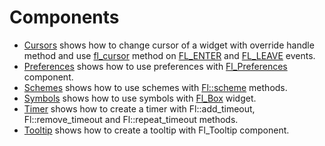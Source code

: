 # Components

* [Cursors](Cursors) shows how to change cursor of a widget with override handle method and use [fl_cursor](https://www.fltk.org/doc-1.3/group__fl__drawings.html#gac34f54a80fa846cf66f160bc02940bd2) method on [FL_ENTER](https://www.fltk.org/doc-1.3/events.html#events_fl_enter) and [FL_LEAVE](https://www.fltk.org/doc-1.3/events.html#events_fl_leave) events.
* [Preferences](Preferences/README.md) shows how to use preferences with [Fl_Preferences](https://www.fltk.org/doc-1.3/classFl__Preferences.html) component.
* [Schemes](Schemes/README.md) shows how to use schemes with [Fl::scheme](https://www.fltk.org/doc-1.3/classFl.html#a9d070bb1d5a24c28beab53a70af095a4) methods.
* [Symbols](Symbols/README.md) shows how to use symbols with [Fl_Box](https://www.fltk.org/doc-1.3/classFl__Box.html) widget.
* [Timer](Timer/README.md) shows how to create a timer with Fl::add_timeout,  Fl::remove_timeout and Fl::repeat_timeout methods.
* [Tooltip](Tooltip/README.md) shows how to create a tooltip with Fl_Tooltip component.
